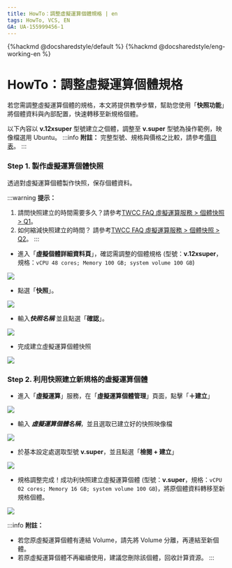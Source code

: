 ```yaml
---
title: HowTo：調整虛擬運算個體規格 | en
tags: HowTo, VCS, EN
GA: UA-155999456-1
---
```


{%hackmd @docsharedstyle/default %}
{%hackmd @docsharedstyle/eng-working-en %}



# HowTo：調整虛擬運算個體規格

若您需調整虛擬運算個體的規格，本文將提供教學步驟，幫助您使用「**快照功能**」將個體資料與內部配置，快速轉移至新規格個體。

以下內容以 **v.12xsuper** 型號建立之個體，調整至 **v.super** 型號為操作範例，映像檔選用 Ubuntu。
:::info 
<i class="fa fa-paperclip fa-20" aria-hidden="true"></i> **附註：** 完整型號、規格與價格之比較，請參考[<ins>價目表</ins>](https://www.twcc.ai/doc?page=price#%E8%99%9B%E6%93%AC%E9%81%8B%E7%AE%97%E6%9C%8D%E5%8B%99-Virtual-Compute-Service-VCS-%E2%80%BB-%E5%8D%B3%E5%B0%87%E7%99%BC%E5%94%AE%EF%BC%8C%E8%AB%8B%E6%B4%BD%E5%AE%A2%E6%9C%8D%E4%BA%BA%E5%93%A1%E4%BA%86%E8%A7%A3%E6%9B%B4%E5%A4%9A%E3%80%82)。
:::


### Step 1. 製作虛擬運算個體快照

透過對虛擬運算個體製作快照，保存個體資料。

:::warning
<i class="fa fa-lightbulb-o fa-20" aria-hidden="true"></i> **提示：** 
1. 請問快照建立的時間需要多久？請參考[<ins>TWCC FAQ 虛擬運算服務 > 個體快照 > Q1</ins>](https://man.twcc.ai/@twccdocs/faq-zh/https%3A%2F%2Fman.twcc.ai%2F%40twccdocs%2Ffaq-vcs-zh#%E5%80%8B%E9%AB%94%E5%BF%AB%E7%85%A7)。
2. 如何縮減快照建立的時間？ 請參考[<ins>TWCC FAQ 虛擬運算服務 > 個體快照 > Q2</ins>](https://man.twcc.ai/@twccdocs/faq-zh/https%3A%2F%2Fman.twcc.ai%2F%40twccdocs%2Ffaq-vcs-zh#%E5%80%8B%E9%AB%94%E5%BF%AB%E7%85%A7)。
:::

- 進入「**虛擬個體詳細資料頁**」，確認需調整的個體規格 (型號：**v.12xsuper**，規格：`vCPU 48 cores; Memory 100 GB; system volume 100 GB`)

![](https://cos.twcc.ai/SYS-MANUAL/uploads/upload_83644a60028400826f375fda8fe245ad.png)


- 點選「**快照**」。

![](https://cos.twcc.ai/SYS-MANUAL/uploads/upload_6fdddd20fa9bb758aace988f14c4d1de.png)


- 輸入***快照名稱*** 並且點選「**確認**」。

![](https://cos.twcc.ai/SYS-MANUAL/uploads/upload_89e2db0503bf4f4a683d4a9e44123a6e.png)


- 完成建立虛擬運算個體快照

![](https://cos.twcc.ai/SYS-MANUAL/uploads/upload_4044bf6448cab9399afd805554639cfe.png)



### Step 2. 利用快照建立新規格的虛擬運算個體

- 進入「**虛擬運算**」服務，在「**虛擬運算個體管理**」頁面，點擊「**＋建立**」

![](https://cos.twcc.ai/SYS-MANUAL/uploads/upload_afea0cc128aaa2fd92668d8647f130ea.png)


- 輸入 ***虛擬運算個體名稱***，並且選取已建立好的快照映像檔

![](https://cos.twcc.ai/SYS-MANUAL/uploads/upload_d70d8853ea0b56fab98555a0d056d459.png)


- 於基本設定處選取型號 **v.super**，並且點選「**檢閱 + 建立**」

![](https://cos.twcc.ai/SYS-MANUAL/uploads/upload_34b2f990876cda17c878bc38f82fc079.png)


- 規格調整完成！成功利快照建立虛擬運算個體 (型號：**v.super**，規格：`vCPU 02 cores; Memory 16 GB; system volume 100 GB`)，將原個體資料轉移至新規格個體。

![](https://cos.twcc.ai/SYS-MANUAL/uploads/upload_199b4f0bd0ee1ced0db17ee0e9631fcc.png)


:::info 
<i class="fa fa-paperclip fa-20" aria-hidden="true"></i> **附註：**
- 若您原虛擬運算個體有連結 Volume，請先將 Volume 分離，再連結至新個體。
- 若原虛擬運算個體不再繼續使用，建議您刪除該個體，回收計算資源。
:::


